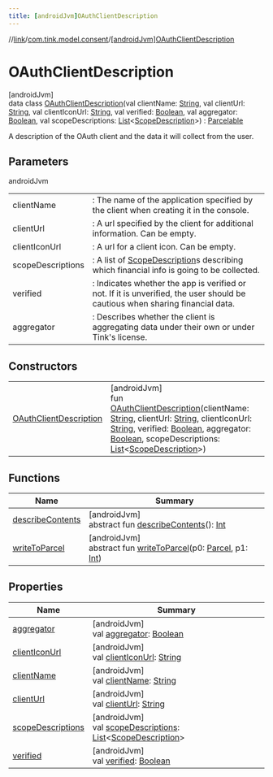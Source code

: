 ```yaml
---
title: [androidJvm]OAuthClientDescription
---
```

//[link](../../../index.html)/[com.tink.model.consent](../index.html)/[[androidJvm]OAuthClientDescription](index.html)



# OAuthClientDescription



[androidJvm]\
data class [OAuthClientDescription](index.html)(val clientName: [String](https://kotlinlang.org/api/latest/jvm/stdlib/kotlin/-string/index.html), val clientUrl: [String](https://kotlinlang.org/api/latest/jvm/stdlib/kotlin/-string/index.html), val clientIconUrl: [String](https://kotlinlang.org/api/latest/jvm/stdlib/kotlin/-string/index.html), val verified: [Boolean](https://kotlinlang.org/api/latest/jvm/stdlib/kotlin/-boolean/index.html), val aggregator: [Boolean](https://kotlinlang.org/api/latest/jvm/stdlib/kotlin/-boolean/index.html), val scopeDescriptions: [List](https://kotlinlang.org/api/latest/jvm/stdlib/kotlin.collections/-list/index.html)&lt;[ScopeDescription](../[android-jvm]-scope-description/index.html)&gt;) : [Parcelable](https://developer.android.com/reference/kotlin/android/os/Parcelable.html)

A description of the OAuth client and the data it will collect from the user.



## Parameters


androidJvm

| | |
|---|---|
| clientName | : The name of the application specified by the client when creating it in the console. |
| clientUrl | : A url specified by the client for additional information. Can be empty. |
| clientIconUrl | : A url for a client icon. Can be empty. |
| scopeDescriptions | : A list of [ScopeDescription](../[android-jvm]-scope-description/index.html)s describing which financial info is going to be collected. |
| verified | : Indicates whether the app is verified or not. If it is unverified, the user should be cautious when sharing financial data. |
| aggregator | : Describes whether the client is aggregating data under their own or under Tink's license. |



## Constructors


| | |
|---|---|
| [OAuthClientDescription](-o-auth-client-description.html) | [androidJvm]<br>fun [OAuthClientDescription](-o-auth-client-description.html)(clientName: [String](https://kotlinlang.org/api/latest/jvm/stdlib/kotlin/-string/index.html), clientUrl: [String](https://kotlinlang.org/api/latest/jvm/stdlib/kotlin/-string/index.html), clientIconUrl: [String](https://kotlinlang.org/api/latest/jvm/stdlib/kotlin/-string/index.html), verified: [Boolean](https://kotlinlang.org/api/latest/jvm/stdlib/kotlin/-boolean/index.html), aggregator: [Boolean](https://kotlinlang.org/api/latest/jvm/stdlib/kotlin/-boolean/index.html), scopeDescriptions: [List](https://kotlinlang.org/api/latest/jvm/stdlib/kotlin.collections/-list/index.html)&lt;[ScopeDescription](../[android-jvm]-scope-description/index.html)&gt;) |


## Functions


| Name | Summary |
|---|---|
| [describeContents](../../com.tink.service.provider/[android-jvm]-provider-filter/index.html#-1578325224%2FFunctions%2F-812656150) | [androidJvm]<br>abstract fun [describeContents](../../com.tink.service.provider/[android-jvm]-provider-filter/index.html#-1578325224%2FFunctions%2F-812656150)(): [Int](https://kotlinlang.org/api/latest/jvm/stdlib/kotlin/-int/index.html) |
| [writeToParcel](../../com.tink.service.provider/[android-jvm]-provider-filter/index.html#-1754457655%2FFunctions%2F-812656150) | [androidJvm]<br>abstract fun [writeToParcel](../../com.tink.service.provider/[android-jvm]-provider-filter/index.html#-1754457655%2FFunctions%2F-812656150)(p0: [Parcel](https://developer.android.com/reference/kotlin/android/os/Parcel.html), p1: [Int](https://kotlinlang.org/api/latest/jvm/stdlib/kotlin/-int/index.html)) |


## Properties


| Name | Summary |
|---|---|
| [aggregator](aggregator.html) | [androidJvm]<br>val [aggregator](aggregator.html): [Boolean](https://kotlinlang.org/api/latest/jvm/stdlib/kotlin/-boolean/index.html) |
| [clientIconUrl](client-icon-url.html) | [androidJvm]<br>val [clientIconUrl](client-icon-url.html): [String](https://kotlinlang.org/api/latest/jvm/stdlib/kotlin/-string/index.html) |
| [clientName](client-name.html) | [androidJvm]<br>val [clientName](client-name.html): [String](https://kotlinlang.org/api/latest/jvm/stdlib/kotlin/-string/index.html) |
| [clientUrl](client-url.html) | [androidJvm]<br>val [clientUrl](client-url.html): [String](https://kotlinlang.org/api/latest/jvm/stdlib/kotlin/-string/index.html) |
| [scopeDescriptions](scope-descriptions.html) | [androidJvm]<br>val [scopeDescriptions](scope-descriptions.html): [List](https://kotlinlang.org/api/latest/jvm/stdlib/kotlin.collections/-list/index.html)&lt;[ScopeDescription](../[android-jvm]-scope-description/index.html)&gt; |
| [verified](verified.html) | [androidJvm]<br>val [verified](verified.html): [Boolean](https://kotlinlang.org/api/latest/jvm/stdlib/kotlin/-boolean/index.html) |


